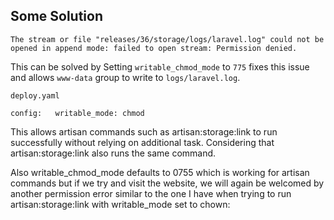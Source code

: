 
## Some Solution

```The stream or file "releases/36/storage/logs/laravel.log" could not be opened in append mode: failed to open stream: Permission denied.```

This can be solved by Setting ```writable_chmod_mode``` to ```775``` fixes this issue and allows ```www-data``` group to write to ```logs/laravel.log```.


```deploy.yaml```

```config:   writable_mode: chmod ```

This allows artisan commands such as artisan:storage:link to run successfully without relying on additional task. Considering that artisan:storage:link also runs the same command.

Also writable_chmod_mode defaults to 0755 which is working for artisan commands but if we try and visit the website, we will again be welcomed by another permission error similar to the one I have when trying to run artisan:storage:link with writable_mode set to chown:
